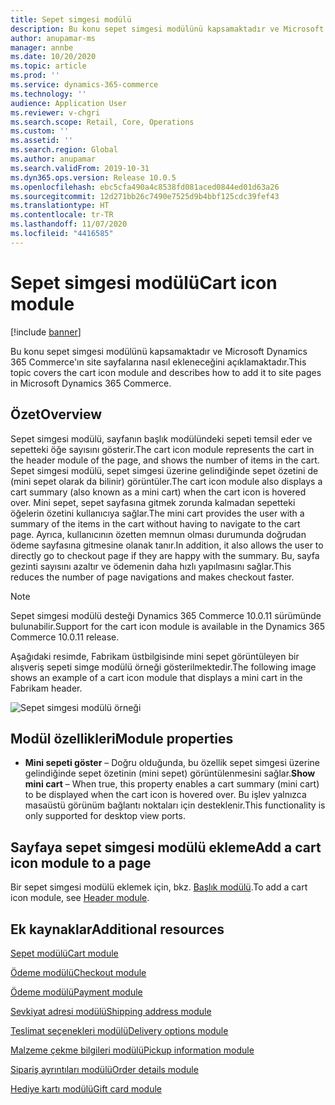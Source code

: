 ```yaml
---
title: Sepet simgesi modülü
description: Bu konu sepet simgesi modülünü kapsamaktadır ve Microsoft Dynamics 365 Commerce'ın site sayfalarına nasıl ekleneceğini açıklamaktadır.
author: anupamar-ms
manager: annbe
ms.date: 10/20/2020
ms.topic: article
ms.prod: ''
ms.service: dynamics-365-commerce
ms.technology: ''
audience: Application User
ms.reviewer: v-chgri
ms.search.scope: Retail, Core, Operations
ms.custom: ''
ms.assetid: ''
ms.search.region: Global
ms.author: anupamar
ms.search.validFrom: 2019-10-31
ms.dyn365.ops.version: Release 10.0.5
ms.openlocfilehash: ebc5cfa490a4c8538fd081aced0844ed01d63a26
ms.sourcegitcommit: 12d271bb26c7490e7525d9b4bbf125cdc39fef43
ms.translationtype: HT
ms.contentlocale: tr-TR
ms.lasthandoff: 11/07/2020
ms.locfileid: "4416585"
---
```

# <a name="cart-icon-module"></a><span data-ttu-id="4f3c5-103">Sepet simgesi modülü</span><span class="sxs-lookup"><span data-stu-id="4f3c5-103">Cart icon module</span></span>

[!include [banner](includes/banner.md)]

<span data-ttu-id="4f3c5-104">Bu konu sepet simgesi modülünü kapsamaktadır ve Microsoft Dynamics 365 Commerce'ın site sayfalarına nasıl ekleneceğini açıklamaktadır.</span><span class="sxs-lookup"><span data-stu-id="4f3c5-104">This topic covers the cart icon module and describes how to add it to site pages in Microsoft Dynamics 365 Commerce.</span></span>

## <a name="overview"></a><span data-ttu-id="4f3c5-105">Özet</span><span class="sxs-lookup"><span data-stu-id="4f3c5-105">Overview</span></span>

<span data-ttu-id="4f3c5-106">Sepet simgesi modülü, sayfanın başlık modülündeki sepeti temsil eder ve sepetteki öğe sayısını gösterir.</span><span class="sxs-lookup"><span data-stu-id="4f3c5-106">The cart icon module represents the cart in the header module of the page, and shows the number of items in the cart.</span></span> <span data-ttu-id="4f3c5-107">Sepet simgesi modülü, sepet simgesi üzerine gelindiğinde sepet özetini de (mini sepet olarak da bilinir) görüntüler.</span><span class="sxs-lookup"><span data-stu-id="4f3c5-107">The cart icon module also displays a cart summary (also known as a mini cart) when the cart icon is hovered over.</span></span> <span data-ttu-id="4f3c5-108">Mini sepet, sepet sayfasına gitmek zorunda kalmadan sepetteki öğelerin özetini kullanıcıya sağlar.</span><span class="sxs-lookup"><span data-stu-id="4f3c5-108">The mini cart provides the user with a summary of the items in the cart without having to navigate to the cart page.</span></span> <span data-ttu-id="4f3c5-109">Ayrıca, kullanıcının özetten memnun olması durumunda doğrudan ödeme sayfasına gitmesine olanak tanır.</span><span class="sxs-lookup"><span data-stu-id="4f3c5-109">In addition, it also allows the user to directly go to checkout page if they are happy with the summary.</span></span> <span data-ttu-id="4f3c5-110">Bu, sayfa gezinti sayısını azaltır ve ödemenin daha hızlı yapılmasını sağlar.</span><span class="sxs-lookup"><span data-stu-id="4f3c5-110">This reduces the number of page navigations and makes checkout faster.</span></span> 

> [!NOTE]
> <span data-ttu-id="4f3c5-111">Sepet simgesi modülü desteği Dynamics 365 Commerce 10.0.11 sürümünde bulunabilir.</span><span class="sxs-lookup"><span data-stu-id="4f3c5-111">Support for the cart icon module is available in the Dynamics 365 Commerce 10.0.11 release.</span></span>

<span data-ttu-id="4f3c5-112">Aşağıdaki resimde, Fabrikam üstbilgisinde mini sepet görüntüleyen bir alışveriş sepeti simge modülü örneği gösterilmektedir.</span><span class="sxs-lookup"><span data-stu-id="4f3c5-112">The following image shows an example of a cart icon module that displays a mini cart in the Fabrikam header.</span></span>

![Sepet simgesi modülü örneği](./media/ecommerce-Minicart.PNG)

## <a name="module-properties"></a><span data-ttu-id="4f3c5-114">Modül özellikleri</span><span class="sxs-lookup"><span data-stu-id="4f3c5-114">Module properties</span></span>

- <span data-ttu-id="4f3c5-115">**Mini sepeti göster** – Doğru olduğunda, bu özellik sepet simgesi üzerine gelindiğinde sepet özetinin (mini sepet) görüntülenmesini sağlar.</span><span class="sxs-lookup"><span data-stu-id="4f3c5-115">**Show mini cart** – When true, this property enables a cart summary (mini cart) to be displayed when the cart icon is hovered over.</span></span> <span data-ttu-id="4f3c5-116">Bu işlev yalnızca masaüstü görünüm bağlantı noktaları için desteklenir.</span><span class="sxs-lookup"><span data-stu-id="4f3c5-116">This functionality is only supported for desktop view ports.</span></span>

## <a name="add-a-cart-icon-module-to-a-page"></a><span data-ttu-id="4f3c5-117">Sayfaya sepet simgesi modülü ekleme</span><span class="sxs-lookup"><span data-stu-id="4f3c5-117">Add a cart icon module to a page</span></span>

<span data-ttu-id="4f3c5-118">Bir sepet simgesi modülü eklemek için, bkz. [Başlık modülü](author-header-module.md).</span><span class="sxs-lookup"><span data-stu-id="4f3c5-118">To add a cart icon module, see [Header module](author-header-module.md).</span></span>

## <a name="additional-resources"></a><span data-ttu-id="4f3c5-119">Ek kaynaklar</span><span class="sxs-lookup"><span data-stu-id="4f3c5-119">Additional resources</span></span>

[<span data-ttu-id="4f3c5-120">Sepet modülü</span><span class="sxs-lookup"><span data-stu-id="4f3c5-120">Cart module</span></span>](add-cart-module.md)

[<span data-ttu-id="4f3c5-121">Ödeme modülü</span><span class="sxs-lookup"><span data-stu-id="4f3c5-121">Checkout module</span></span>](add-checkout-module.md)

[<span data-ttu-id="4f3c5-122">Ödeme modülü</span><span class="sxs-lookup"><span data-stu-id="4f3c5-122">Payment module</span></span>](payment-module.md)

[<span data-ttu-id="4f3c5-123">Sevkiyat adresi modülü</span><span class="sxs-lookup"><span data-stu-id="4f3c5-123">Shipping address module</span></span>](ship-address-module.md)

[<span data-ttu-id="4f3c5-124">Teslimat seçenekleri modülü</span><span class="sxs-lookup"><span data-stu-id="4f3c5-124">Delivery options module</span></span>](delivery-options-module.md)

[<span data-ttu-id="4f3c5-125">Malzeme çekme bilgileri modülü</span><span class="sxs-lookup"><span data-stu-id="4f3c5-125">Pickup information module</span></span>](pickup-info-module.md)

[<span data-ttu-id="4f3c5-126">Sipariş ayrıntıları modülü</span><span class="sxs-lookup"><span data-stu-id="4f3c5-126">Order details module</span></span>](order-confirmation-module.md)

[<span data-ttu-id="4f3c5-127">Hediye kartı modülü</span><span class="sxs-lookup"><span data-stu-id="4f3c5-127">Gift card module</span></span>](add-giftcard.md)
